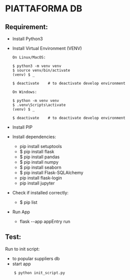# PIATTAFORMA DB

## Requirement:
- Install Python3
- Install Virtual Environment (VENV)
    ```
    On Linux/MacOS:

    $ python3 -m venv venv
    $ source venv/bin/activate
    (venv) $ _

    $ deactivate    # to deactivate develop environment

    On Windows:

    $ python -m venv venv
    $ .venv\Scripts\activate
    (venv) $ _

    $ deactivate    # to deactivate develop environment
    ```
- Install PIP
- Install dependencies:
    * pip install setuptools
    * $ pip install flask
    * $ pip install pandas
    * $ pip install numpy
    * $ pip install seaborn
    * $ pip install Flask-SQLAlchemy
    * pip install flask-login
    * pip install jupyter

- Check if installed correctly:
    * $ pip list

- Run App
    * flask --app appEntry run

## Test:
Run to init script:
- to popular suppliers db
- start app

```
    $ python init_script.py
```

